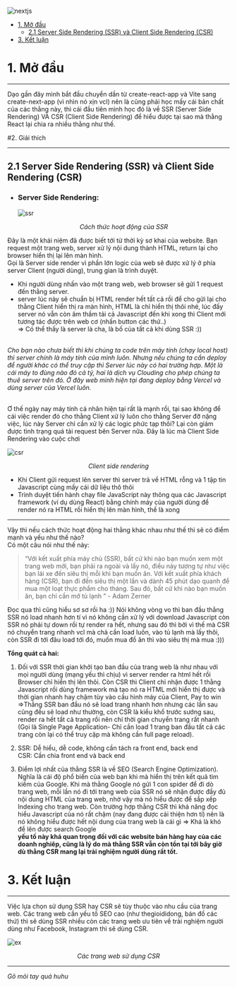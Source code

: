 ![nextjs](https://www.altamira.ai/wp-content/uploads/2022/12/CSR-vs-SSR-768x432.png.webp)

- [1. Mở đầu](#1-mở-đầu)
  - [2.1 Server Side Rendering (SSR) và Client Side Rendering (CSR)](#21-server-side-rendering-ssr-và-client-side-rendering-csr)
- [3. Kết luận](#3-kết-luận)

# 1. Mở đầu

---

Dạo gần đây mình bắt đầu chuyển dần từ create-react-app và Vite sang create-next-app (vì nhìn nó xịn vcl) nên là cũng phải học mấy cái bản chất của các thằng này, thì cái đầu tiên mình học đó là về SSR (Server Side Rendering) VÀ CSR (Client Side Rendering) để hiểu được tại sao mà thằng React lại chia ra nhiều thằng như thế.

#2. Giải thích

---

## 2.1 Server Side Rendering (SSR) và Client Side Rendering (CSR)

- ### Server Side Rendering:
  ![ssr](https://vomanhkien.com/wp-content/uploads/2020/09/ssr.png 'Cách thức hoạt động của Server Side Rendering')
  <p align='center' text=''>
  <i>  Cách thức hoạt động của SSR</i>

</p>
Đây là một khái niệm đã được biết tới từ thời kỳ sơ khai của website.
 Bạn request một trang web, server xử lý nội dung thành HTML, return lại cho browser hiển thị lại lên màn hình. 
 <br/>
 Gọi là Server side render vì phần lớn logic của web sẽ được xử lý ở phía server
Client (người dùng), trung gian là trình duyệt.

- Khi người dùng nhấn vào một trang web, web browser sẽ gửi 1 request đến thằng server.
- server lúc này sẽ chuẩn bị HTML render hết tất cả rồi để cho gửi lại cho thằng Client hiển thị ra màn hình, HTML là chỉ hiển thị thôi nhé, lúc đấy server nó vẫn còn âm thầm tải cả Javascript đến khi xong thì Client mới tương tác được trên web cơ (nhấn button các thứ..) <br/> => Có thể thấy là server là cha, là bố của tất cả khi dùng SSR :)) <br> <br/>

_Cho bạn nào chưa biết thì khi chúng ta code trên máy tính (chạy local host) thì server chính là máy tính của mình luôn. Nhưng nếu chúng ta cần deploy để người khác có thể truy cập thì Server lúc này có hai trường hợp. Một là cái máy to đùng nào đó cả tỷ, hai là dịch vụ Clouding cho phép chúng ta thuê server trên đó. Ở đây web mình hiện tại đang deploy bằng Vercel và dùng server của Vercel luôn._

<br/>
Ơ thế ngày nay máy tính cá nhân hiện tại rất là mạnh rồi, tại sao không để cái việc render đó cho thằng Client xử lý luôn cho thằng Server đỡ nặng việc, lúc này Server chỉ cần xử lý các logic phức tạp thôi? Lại còn giảm được tình trạng quá tải request bên Server nữa. 
Đây là lúc mà Client Side Rendering vào cuộc chơi

![csr](https://vomanhkien.com/wp-content/uploads/2020/09/csr.png)

  <p align='center' text=''>
  <i> Client side rendering</i>

- Khi Client gửi request lên server thì server trả về HTML rỗng và 1 tập tin Javascript cùng mấy cái dữ liệu thô thôi
- Trình duyệt tiến hành chạy file JavaScript này thông qua các Javascript framework (ví dụ dùng React) bằng chính máy của người dùng để render nó ra HTML rồi hiển thị lên màn hình, thế là xong

---

Vậy thì nếu cách thức hoạt động hai thằng khác nhau như thế thì sẽ có điểm mạnh và yếu như thế nào? <br/> Có một câu nói như thế này: <br/>

> “Với kết xuất phía máy chủ (SSR), bất cứ khi nào bạn muốn xem một trang web mới, bạn phải ra ngoài và lấy nó, điều này tương tự như việc bạn lái xe đến siêu thị mỗi khi bạn muốn ăn. Với kết xuất phía khách hàng (CSR), bạn đi đến siêu thị một lần và dành 45 phút dạo quanh để mua một loạt thực phẩm cho tháng. Sau đó, bất cứ khi nào bạn muốn ăn, bạn chỉ cần mở tủ lạnh ” - Adam Zerner

Đọc qua thì cũng hiểu sơ sơ rồi ha :)) Nói không vòng vo thì ban đầu thằng SSR nó load nhanh hơn tí vì nó không cần xử lý với download Javascript còn SSR nó phải tự down rồi tự render ra hết, nhưng sau đó thì bởi vì thế mà CSR nó chuyển trang nhanh vcl mà chả cần load luôn, vào tủ lạnh mà lấy thôi, còn SSR đi tới đâu load tới đó, muốn mua đồ ăn thì vào siêu thị mà mua :)))

**Tổng quát cả hai:**

1. Đối với SSR thời gian khởi tạo ban đầu của trang web là như nhau với mọi người dùng (mạng yếu thì chịu) vì server render ra html hết rồi Browser chỉ hiển thị lên thôi. Còn CSR thì Client chỉ nhận được 1 thằng Javascript rồi dùng framework mà tạo nó ra HTML mới hiển thị được và thời gian nhanh hay chậm tùy vào cấu hình máy của Client, Pay to win <br/>=>Thằng SSR ban đầu nó sẽ load trang nhanh hơn nhưng các lần sau cũng đều sẽ load như thường, còn CSR là kiểu khổ trước sướng sau, render ra hết tất cả trang rồi nên chỉ thời gian chuyển trang rất nhanh (Gọi là Single Page Application- Chỉ cần load 1 trang ban đầu tất cả các trang còn lại có thể truy cập mà không cần full page reload).

2. SSR: Dễ hiểu, dễ code, không cần tách ra front end, back end<br/> CSR: Cần chia front end và back end

3. Điểm lợi nhất của thằng SSR là về SEO (Search Engine Optimization). Nghĩa là cái độ phổ biến của web bạn khi mà hiển thị trên kết quả tìm kiếm của Google. Khi mà thằng Google nó gửi 1 con spider để đi dò trang web, mỗi lần nó đi tới trang web của SSR nó sẽ nhận được đầy đủ nội dung HTML của trang web, nhờ vậy mà nó hiểu được để sắp xếp Indexing cho trang web. Còn trường hợp thằng CSR thì khả năng đọc hiểu Javascript của nó rất chậm (nay đang được cải thiện hơn tí) nên là nó không hiểu được hết nội dung của trang web là cái gì => Khá là khó để lên được search Google<br> **yếu tố này khá quan trọng đối với các website bán hàng hay của các doanh nghiêp, cũng là lý do mà thằng SSR vẫn còn tồn tại tới bây giờ dù thằng CSR mang lại trải nghiệm người dùng rất tốt.**

# 3. Kết luận

---

Việc lựa chọn sử dụng SSR hay CSR sẽ tùy thuộc vào nhu cầu của trang web. Các trang web cần yếu tố SEO cao (như thegioididong, bán đồ các thứ) thì sẽ dùng SSR nhiều còn các trang web ưu tiên về trải nghiệm người dùng như Facebook, Instagram thì sẽ dùng CSR.

![ex](https://toidicodedao.files.wordpress.com/2018/08/netflix-airbnb-airbnb-the-largest-accommodation-provider-owns-no-real-24787760-e1534063448684.png)

<p align='center'> <i>Các trang web sử dụng CSR<i/> <br/>

---

Gõ mỏi tay quá huhu
